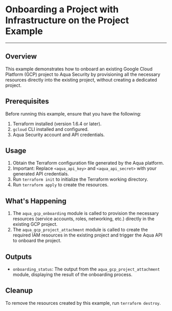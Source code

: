# Onboarding a Project with Infrastructure on the Project Example

---

## Overview

This example demonstrates how to onboard an existing Google Cloud Platform (GCP) project to Aqua Security by provisioning all the necessary resources directly into the existing project, without creating a dedicated project.

## Prerequisites

Before running this example, ensure that you have the following:

1. Terraform installed (version 1.6.4 or later).
2. `gcloud` CLI installed and configured.
3. Aqua Security account and API credentials.

## Usage

1. Obtain the Terraform configuration file generated by the Aqua platform.
2. Important: Replace `<aqua_api_key>` and `<aqua_api_secret>` with your generated API credentials.
3. Run `terraform init` to initialize the Terraform working directory.
4. Run `terraform apply` to create the resources.

## What's Happening

1. The `aqua_gcp_onboarding` module is called to provision the necessary resources (service accounts, roles, networking, etc.) directly in the existing GCP project.
2. The `aqua_gcp_project_attachment` module is called to create the required IAM resources in the existing project and trigger the Aqua API to onboard the project.

## Outputs

- `onboarding_status`: The output from the `aqua_gcp_project_attachment` module, displaying the result of the onboarding process.

## Cleanup

To remove the resources created by this example, run `terraform destroy`.